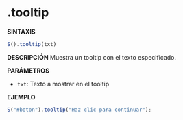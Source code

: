 # .tooltip

**SINTAXIS**
```javascript
S().tooltip(txt)
```

**DESCRIPCIÓN**
Muestra un tooltip con el texto especificado.

**PARÁMETROS**
- `txt`: Texto a mostrar en el tooltip

**EJEMPLO**
```javascript
S("#boton").tooltip("Haz clic para continuar");
```